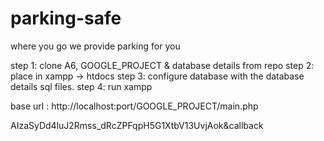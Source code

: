 # parking-safe
where you go we provide parking for you


step 1: clone A6, GOOGLE_PROJECT & database details from repo 
step 2: place in xampp -> htdocs
step 3: configure database with the database details sql files.
step 4: run xampp

base url : http://localhost:port/GOOGLE_PROJECT/main.php

AIzaSyDd4luJ2Rmss_dRcZPFqpH5G1XtbV13UvjAok&callback
